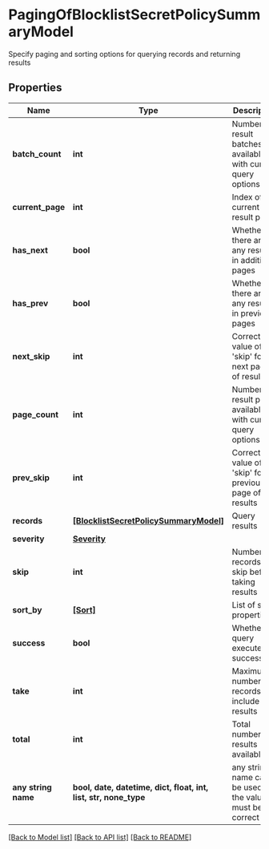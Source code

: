 # PagingOfBlocklistSecretPolicySummaryModel

Specify paging and sorting options for querying records and returning results

## Properties
Name | Type | Description | Notes
------------ | ------------- | ------------- | -------------
**batch_count** | **int** | Number of result batches available with current query options | [optional] 
**current_page** | **int** | Index of current result page | [optional] 
**has_next** | **bool** | Whether there are any results in additional pages | [optional] 
**has_prev** | **bool** | Whether there are any results in previous pages | [optional] 
**next_skip** | **int** | Correct value of &#39;skip&#39; for the next page of results | [optional] 
**page_count** | **int** | Number of result pages available with current query options | [optional] 
**prev_skip** | **int** | Correct value of &#39;skip&#39; for the previous page of results | [optional] 
**records** | [**[BlocklistSecretPolicySummaryModel]**](BlocklistSecretPolicySummaryModel.md) | Query results | [optional] 
**severity** | [**Severity**](Severity.md) |  | [optional] 
**skip** | **int** | Number of records to skip before taking results | [optional] 
**sort_by** | [**[Sort]**](Sort.md) | List of sort properties | [optional] 
**success** | **bool** | Whether the query executed successfully | [optional] 
**take** | **int** | Maximum number of records to include in results | [optional] 
**total** | **int** | Total number of results available | [optional] 
**any string name** | **bool, date, datetime, dict, float, int, list, str, none_type** | any string name can be used but the value must be the correct type | [optional]

[[Back to Model list]](../README.md#documentation-for-models) [[Back to API list]](../README.md#documentation-for-api-endpoints) [[Back to README]](../README.md)


